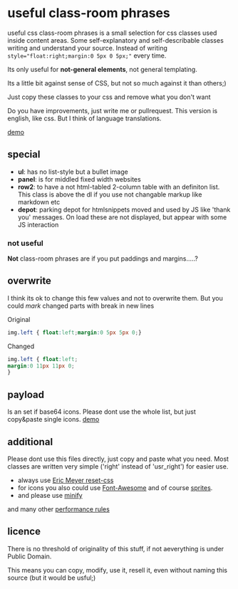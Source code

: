 # useful class-room phrases

useful css class-room phrases is a small selection for css classes used inside content areas.
Some self-explanatory and self-describable classes writing and understand your source.
Instead of writing ```style="float:right;margin:0 5px 0 5px;"``` every time.

Its only useful for **not-general elements**, not general templating.

Its a little bit against sense of CSS, but not so much against it than others;)

Just copy these classes to your css and remove what you don't want

Do you have improvements, just write me or pullrequest.
This version is english, like css. But I think of language translations.

[demo](http://klml.github.com/usefulclassroomphrases/)

## special

* **ul**: has no list-style but a bullet image
* **panel**: is for middled fixed width websites
* **row2**: to have a not html-tabled 2-column table with an definiton list. This class is above the dl if you use not changable markup like markdown etc
* **depot**: parking depot for htmlsnippets moved and used by JS like 'thank you' messages. On load these are not displayed, but appear with some JS interaction

### not useful

**Not** class-room phrases are if you put paddings and margins.....?

## overwrite

I think its ok to change this few values and not to overwrite them. But you could *mark* changed parts with break in new lines

Original
``` css
img.left { float:left;margin:0 5px 5px 0;}
```

Changed
``` css
img.left { float:left;
margin:0 11px 11px 0;
}
```


## payload
Is an set if base64 icons. Please dont use the whole list, but just copy&paste single icons. [demo](http://klml.github.com/usefulclassroomphrases/payload.html)

## additional

Please dont use this files directly, just copy and paste what you need. Most classes are written very simple ('right' instead of 'usr_right') for easier use.

* always use [Eric Meyer reset-css](http://meyerweb.com/eric/tools/css/reset/)
* for icons you also could use [Font-Awesome](http://fortawesome.github.com/Font-Awesome/) and of course [sprites](http://en.wikipedia.org/wiki/Sprite_%28computer_graphics%29#Sprites_by_CSS).
* and please use [minify](http://code.google.com/p/minify/) 

and many other [performance rules](http://developer.yahoo.com/performance/rules.html/)

## licence

There is no threshold of originality of this stuff, if not aeverything is under Public Domain.

This means you can copy, modify, use it, resell it, even without naming this source (but it would be usful;)
